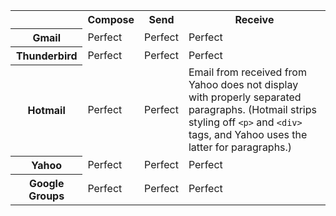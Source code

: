 <table>
  <tr>
    <th></th>
    <th>Compose</th>
    <th>Send</th>
    <th>Receive</th>
  </tr>
  <tr>
    <th>Gmail</th>
    <td>Perfect</td>
    <td>Perfect</td>
    <td>Perfect</td>
  </tr>
  <tr>
    <th>Thunderbird</th>
    <td>Perfect</td>
    <td>Perfect</td>
    <td>Perfect</td>
  </tr>
  <tr>
    <th>Hotmail</th>
    <td>Perfect</td>
    <td>Perfect</td>
    <td>Email from received from Yahoo does not display with properly separated paragraphs. (Hotmail strips styling off <code>&lt;p&gt;</code> and <code>&lt;div&gt;</code> tags, and Yahoo uses the latter for paragraphs.)</td>
  </tr>
  <tr>
    <th>Yahoo</th>
    <td>Perfect</td>
    <td>Perfect</td>
    <td>Perfect</td>
  </tr>
  <tr>
    <th>Google Groups</th>
    <td>Perfect</td>
    <td>Perfect</td>
    <td>Perfect</td>
  </tr>
</table>
